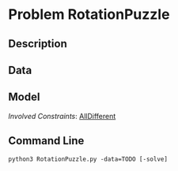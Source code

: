 # Problem RotationPuzzle

## Description



## Data



## Model

*Involved Constraints*: [AllDifferent](https://pycsp.org/documentation/constraints/AllDifferent)


## Command Line

```shell
python3 RotationPuzzle.py -data=TODO [-solve]
```


